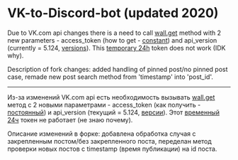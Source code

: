 # VK-to-Discord-bot (updated 2020)

Due to VK.com api changes there is a need to call [wall.get](https://vk.com/dev.php?method=wall.get) method with 2 new parameters - access_token (how to get - [constant](https://vkhost.github.io/)) and api_version (currently = 5.124, [versions](https://vk.com/dev/versions)).
This [temporary 24h](https://devman.org/qna/63/kak-poluchit-token-polzovatelja-dlja-vkontakte/) token does not work (IDK why).

Description of fork changes: added handling of pinned post/no pinned post case, remade new post search method from 'timestamp' into 'post_id'.

------------------------------------

Из-за изменений VK.com api есть необходимость вызывать [wall.get](https://vk.com/dev.php?method=wall.get) метод с 2 новыми параметрами - access_token (как получить - [постоянный](https://vkhost.github.io/)) и api_version (текущий = 5.124, [версии](https://vk.com/dev/versions)).
Этот [временный 24ч](https://devman.org/qna/63/kak-poluchit-token-polzovatelja-dlja-vkontakte/) токен не работает (не знаю почему).

Описание изменений в форке: добавлена обработка случая с закрепленным постом/без закрепленного поста, переделан метод проверки новых постов с timestamp (время публикации) на id поста.
